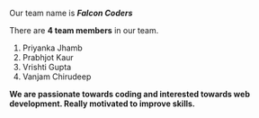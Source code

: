 Our team name is _**Falcon Coders**_

There are **4 team members** in our team.
1. Priyanka Jhamb
2. Prabhjot Kaur
3. Vrishti Gupta
4. Vanjam Chirudeep


**We are passionate towards coding and interested towards web development.
Really motivated to improve skills.**
